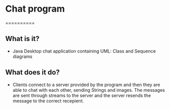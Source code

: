 # Chat program
==========

## What is it?

- Java Desktop chat application containing UML: Class and Sequence diagrams

## What does it do?

- Clients connect to a server provided by the program and then they are able to chat with each other, sending Strings and images. The messages are sent through streams to the server and the server resends the message to the correct recepient.
